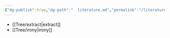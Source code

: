 ```yaml
---
{"dg-publish":true,"dg-path":"  literature.md","permalink":"/literature/","tags":["arts/literature"],"created":"2022-10-31T22:36:04.945+08:00","updated":"2023-08-27T03:25:06.865+08:00"}
---
```



- [[Tree/extract\|extract]]
- [[Tree/irony\|irony]]